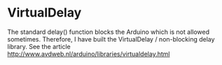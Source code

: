 # VirtualDelay
The standard delay() function blocks the Arduino which is not allowed sometimes. Therefore, I have built the VirtualDelay / non-blocking delay library. 
See the article http://www.avdweb.nl/arduino/libraries/virtualdelay.html
